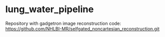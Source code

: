 # lung_water_pipeline

Repository with gadgetron image reconstruction code: https://github.com/NHLBI-MR/selfgated_noncartesian_reconstruction.git